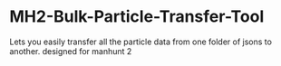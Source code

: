 # MH2-Bulk-Particle-Transfer-Tool
Lets you easily transfer all the particle data from one folder of jsons to another. designed for manhunt 2
